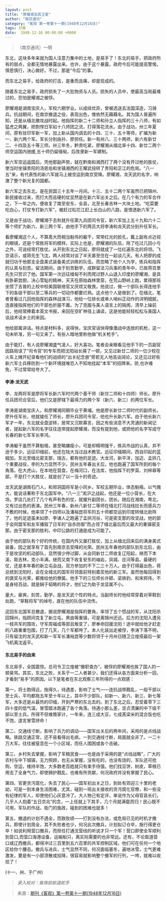 ```yaml
---
layout: post
title: "廖耀湘及其卫星"
author: "南京通讯"
category: "客观 第一卷第十一期(1948年12月16日)"
tags: 分类
date:  1948-12-16 00:00:00 +0000
---
```

>（南京通讯）一明

东北，这块多年来就为国人注意力集中的土地，是易手了！东北的易手，把政府所有的弱点，全都无情地暴露出来。也许，由于这个暴露，政府今后可能提高警惕，慎思慎行，决心做好。不过，那是“今后”的事。

而东北之易手，给政府的打击，是重而且痛，却是现成的。

随着东北之易手，政府损失了一大批物资与人员。损失的人员中，使最高当局最难过的，恐怕是耀湘之被俘。

廖耀湘是湖南宝庆人，军校六期学业。以成续优异，曾被选送去法国深造，习骑兵。抗战期间，在南京撤退之役，表现出色，惟依然无藉藉名。其为国人普遍所知，还是从缅北撤攻战时起。他指挥的新二十二师和孙立人指挥的三十八师，有如猛虎之两翼，把剽悍日军如十八师团之流，打得落花流水。由于战功，卅三年夏间，原有驻印军新一军，加上新从国内调去的十四、三十、五十等师，扩编为新一、新六两个军。军长分别由孙、廖担任。新一有卅八、三十两师，新六有新廿二、十四及五十等三师。卅三年冬，黔贵吃紧，廖耀湘从缅北率十四、新廿二两个师空运国内驰援,五十师仍留缅甸，后改隶新一军建制。

新六军空运返国后，凭他那副声势，就在黔南和湘西打了两个没有开过枪的胜仗，使当时坐镇贵阳的汤恩伯和坐镇湘西的王耀武扭转了贵阳和芷江的危局。“八一五”来，有代表性的新六军就马上被空运到南京受降。廖耀湘，龙天武的名字，响澈了整个新光复的国都。

新六军之去东北，是在民国三十五年一月间。十三、五十二两个军虽然已把锦州、新民接收过来，而打大而且硬的仗显然是在新六军出关之后。在几个有力的军合作之，下一年之内，便收复了南至安东、全县，北至长春吉林一大块土地。“吃菜要吃白心，打仗专打新六军”，被赶过松花江赶上长白山的八路，是恨透新六军了。

又是由于战功，廖耀湘于去秋就升任第九兵团司令官，新六军加上五十九和六十二等个师扩为新六、新三两个军，由他手下的两员大将李涛和龙天武分别升任军长。

看廖耀湘这个人，不算髙大而相当魁伟的躯干，常带红光的脸孔，戴上副有点近视的眼镜，还是个常胜将军的模样。实际上也是，廖耀湘的队伍，除了吃过几回小亏之外，可说经常打胜仗。从开到东北之日起，廖将就成了一位红遍东北的将领。飞京请示，或蒋先生飞沈，两人经常对谈了半天甚至住在一起谈几天。有人把廖的成就归功于他那支全盘美式装备美式训练的队伍，而忽略了他个人为学，练兵和指挥的认真与刻苦。留法期间，由于刻苦勤学，成群留法习兵事的青年中，已故蒋百里先生只赏识了他。国军第一次远征缅甸不利而爬过野人山退入印度的廖耀湘，是具有卧薪尝胆，决心雪耻的精神，天天在原始森林里穿。在荒山野岭上跑，累得那班坐惯了吉普的上校中校美国联络官又厌烦又敬畏。他说过，做一个部队长得连他手下的各级干部以至二等兵的一切动作都要烂熟。这点他个人是做到了。在缅北，笔者曾看过几回他指挥的森林战演习，他给一位排长或单人哨纠正动作的详明细腻，连直接指挥他们的干部也折服不置。为了克服与美人语言上的隔阂，清早上操前后，他经常捧着本英文书报，来回在空旷林径上诵读，这是他能轻轻松松与美国人谈战术话乡土的来因。

他给部属讲话。特点是材料多，说得快，宝庆官话快得像激战中连放的机枪，这一句未听准，另一句又来了。有些人暗地里称他做“机关枪手”。

由于能打，有人说廖耀湘盛气凌人，好大喜功。笔者会亲眼看见他手下的一员副官因路局误了“司令官”的专车而把沈阳站长揍了一顿，又见过新廿二师的一位少校在火车上摊开纪录看他们的战绩的“出关纪念册”旁若无人地高谈阔论，又还见过好些新六军士兵移防到一个新环境就唯恐人不知地挂起“本军”的招牌来。骄,也许难免，不过常常给夸大了。

#### 李涛·龙天武

李、龙两将军是廖将军长新六军时代两个基干师（新廿二师和十四师）师长。廖升任兵团司合官后，他们又是廖辖下最得力的两个军（新六、新三）的两位军长。

李涛是湖南宝庆人，和廖耀湘同期毕业于黄埔。他是廖长新廿二师时代的副师长。廖升任军长，他就接任了师长，廖升兵团司令官，他也升长新六军。由于他长新六军才一年，东北就全盘逆转，居常又沉默寡言，因之有些消息不大灵通的新闻记者，提起新六军的名字往往连带提起廖耀湘，而没有提到他，或把他的名字写成守长春的新七军军长李鸿。

李涛躯干虽然不算魁梧，甚至略嫌瘦小，可是却精明强干，练兵作战的认真，并不逊于多少。远征印缅前，他还在陆大当过战术教官。远征印缅期间，西自印起的蓝姆加，东北至缅北密支那，瑞古，都有他的足迹。大龙河，新平洋，加迈、孟拱几个重要战役，李的为力显然不少。民卅五年春出关后，他也跑遍了国军所到的每个角落。在大虎山，在本地在营盘，在梅河口，在法库，他指挥下的罗英、刘梓皋等部，不是打个大胜仗，就是创了以一当十的奇迹。

龙天武是湖南石门人，和郑洞国将军是小同乡。军校五期毕业，体态魁梧。以气魄大，能说话著称于东北国军中。“八一三”淞沪之战起，他还是一位小营长，在大场，罗店几处打了几个有声有色的仗，就擢升副团长，团长。随后在湘南，粤北，又有过出色的表演。民卅三年春，新卅八新廿二等师在缅北打河战线拉长而感兵力不敷的时候，他率领了十四师以及潘裕崑将军的五十师都空运到印度转缅北助阵了。他的足迹虽未如廖、李诸人之跑遍了孟拱河谷，可是密支那的攻坚战，他的部于会同盟军和友军播毁了日军的“自杀防御”而占领了缅北最后而又最大的重镇密支那。由于密支那的胜利，中印公路的打通是成为可能了。

由于他的部队有个好的传统，在国内外又屡打胜仗，加上从缅北回来后的满身美式装备，因之就享有了首先到南京去受降的光荣。民卅五年春他的部队到东北后，由于是攻坚的机动部队，显然很少停过脚，从会同新廿二师收复辽阳起，继而下本溪，取吉林，克小丰满，继而又南下收复安东的岫岩，凤城、庄河等县。最硬的仗，还是本年春的新立屯会战，双方参加的不下二三十万人。由于打得最出色，蒋总统到沈阳时，会在全城北的国军将领面前特别嘉奖他的新三军。虽然他每回得到的褒奖与光荣，都推给他的僚属。他手下的三位师长许颖、梁铁豹、和宋邦伟，不是身经百战，就是娴于韬略的将才，他们之为助于龙显属不小。

量大，豪爽，刻苦，勤学，是龙天武个性的特点。当副师长时他经常穿着对草鞋到处跑，“草鞋将军”的绰号，直在他的队伍中流传。

这回东北国军总撤退，据说廖耀湘是指挥的要⾓，率领了五个惯战的军，从沈阳杀回锦州，指顾间克复了新立屯，黑由等重镇，可是离锦州还远。后方的沈阳入遭另一枝共军的围攻，守军周福成等部且叛变了，廖奉命回援沈阳！途中就给他才赶走的八路重重包围，打了几天，几个军都垮了。本人化装出走被俘，李涛下落不明，只有留沈的龙天武和新一军军长潘裕崑等少数将领于十月卅日随卫立煌搭最后一架飞机离沈返平。

#### 东北易手的由来
东北易手，全国震惊。总司令卫立煌被“撤职查办”，被俘的廖耀湘也挨了国人的一顿臭骂。其实，东北之败，关系于一二人者甚少，我们还得从各方面来分析一回，才看到“易手”的原因。以下是笔者在东北观察三年所得的一点观感：

第一，将士跑得远，拖得久，待遇差，影响了士气——连抗战带戡乱，一般干部以至士兵，平均都拖五年至十年以上，其中不少部队，如新一、新六、新三、新七等军，大多还是从最热的印缅，开到严寒的东北去的。到了东北之后，忍受着零下三四十度的低气温，冒雪踏冰跑遍了各个角落。待遇小那么差，坚贞清廉的中下级干部以至士兵，所得不但难赡家计，一年来，连三成大豆，七成髙梁米的混合饭也吃不饱，遑言冒雪拼命！

第二、交通线寸断，影响了兵力的调动——国军出关后的两年间，采用的是点线战略。铁路交通正常，还不易看得出毛病，一到交通线寸断，局面就全非了。一二十万大军。往往被窒息在一个小区域，而任人围困或各个击破。

第三、乡村失去掌握，影响了军粮民食——也是由于采用的是“点线战略”，广大的农村与中下城镇，无力照顾，也无从掌握，没有吃的，也没有烧的，军队还可抢购，空运，维持半饱，大多数老百姓就只有束手待饿。他们找豆饼，树皮，草根已用去了全身气力，即使拥护戡乱，也难有所贡献，何况政府并没有掌握了民心。

第四、官更贪汚腐化，失去了民心——国军初出关之日，到处有郊迎三十里的老幼，可是一到本身生活困难，尤其，碰到一班出关接收的贪汚腐化官僚，和一些没有纪律的军人，却使他们心灰意冷了。大人物己有定评，单说作为父母官县长们，几乎人人抱着“五日京兆”的念，一上任就上下其手，几个月就满载而归！民心既不可用，军队的作战，衙门的施政，碰到的困难也就多！

第五、撤退的计划不遇全，而致败绩——打到没有办法，或危局已见的时机才撤兵，即使计划周全，其不失败者也少，何况此次撤兵，计划拟订仓卒，施行得更仓卒！如说利用营口撤兵，而担任打通沈营线的听说才只一个军！营口即使全军顺利到营口,而营口海港设备，运输船只，离实际需要的也非常远。还有，不论取道营口或辽西撤兵，都得冲过三百里到五六百里的共军控制区域，他们可在任何一个地区给你个腰击。撤兵与进兵，士气显然不同，何况面临塞冬，遍地冰雪，士气更难激发，要是有一小部溃散或投降，很容易就影响整个撤军的行列，一垮，就难以收拾了！

(十一、卅、于广州)

> *录入校对：鱼珠前航道舵手*

> 来源：[期刊《客观》第一卷第十一期(1948年12月16日)](https://www.modernhistory.org.cn/#/Detailedreading?fileCode=0008_qk_01520&treeId=104626296&uniqTag=0008_qk_01520_0011&dirCode=bc32459be63744cebd6f2c76c466e58b&bzId=0008_qk_01520_0011&qkTitle=%E7%AC%AC%E4%B8%80%E5%8D%B7%E7%AC%AC%E5%8D%81%E4%B8%80%E6%9C%9F%281948%E5%B9%B412%E6%9C%8816%E6%97%A5%29&imageUrl=https%3A%2F%2Fiiif.modernhistory.org.cn%2Fiiif%2F2%2F0008_qk_01520%252F0008_qk_01520_0011%252F0008_qk_01520_0011_0021.jpg&contUrl=https%3A%2F%2Fkrwxk-prod.oss-cn-beijing.aliyuncs.com%2F0008_qk_01520%2F0008_qk_01520_0011%2F0008_qk_01520_0011.json)